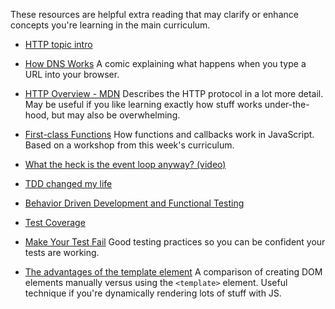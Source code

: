 These resources are helpful extra reading that may clarify or enhance concepts you're learning in the main curriculum.

- [HTTP topic intro](https://fac-slides.netlify.app/slides/http/)
- [How DNS Works](https://howdns.works)
  A comic explaining what happens when you type a URL into your browser.
- [HTTP Overview - MDN](https://developer.mozilla.org/en-US/docs/Web/HTTP/Overview)
  Describes the HTTP protocol in a lot more detail. May be useful if you like learning exactly how stuff works under-the-hood, but may also be overwhelming.
- [First-class Functions](https://oliverjam.es/blog/first-class-functions/)
  How functions and callbacks work in JavaScript. Based on a workshop from this week's curriculum.
- [What the heck is the event loop anyway? (video)](https://2014.jsconf.eu/speakers/philip-roberts-what-the-heck-is-the-event-loop-anyway.html)

- [TDD changed my life](https://medium.com/javascript-scene/tdd-changed-my-life-5af0ce099f80)
- [Behavior Driven Development and Functional Testing](https://medium.com/javascript-scene/behavior-driven-development-bdd-and-functional-testing-62084ad7f1f2)
- [Test Coverage](https://www.martinfowler.com/bliki/TestCoverage.html)

- [Make Your Test Fail](https://kentcdodds.com/blog/make-your-test-fail)
  Good testing practices so you can be confident your tests are working.
- [The advantages of the template element](https://codepen.io/oliverjam/pen/yLNEOQO?editors=1010)
  A comparison of creating DOM elements manually versus using the `<template>` element. Useful technique if you're dynamically rendering lots of stuff with JS.